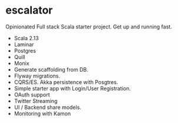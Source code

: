 # escalator

Opinionated Full stack Scala starter project. Get up and running fast.

- Scala 2.13
- Laminar
- Postgres
- Quill
- Monix
- Generate scaffolding from DB. 
- Flyway migrations. 
- CQRS/ES. Akka persistence with Posgtres. 
- Simple starter app with Login/User Registration. 
- OAuth support
- Twitter Streaming
- UI / Backend share models. 
- Monitoring with Kamon
